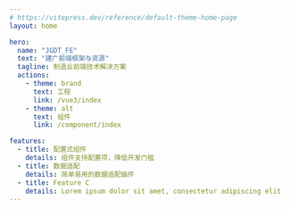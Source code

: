 ```yaml
---
# https://vitepress.dev/reference/default-theme-home-page
layout: home

hero:
  name: "JGDT_FE"
  text: "建广前端框架与资源"
  tagline: 制造业前端技术解决方案
  actions:
    - theme: brand
      text: 工程
      link: /vue3/index
    - theme: alt
      text: 组件
      link: /component/index

features:
  - title: 配置式组件
    details: 组件支持配置项，降低开发门槛
  - title: 数据适配
    details: 简单易用的数据适配插件
  - title: Feature C
    details: Lorem ipsum dolor sit amet, consectetur adipiscing elit
---
```


